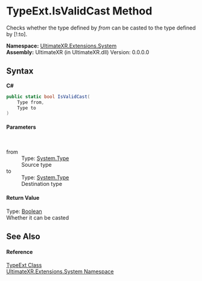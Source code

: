 # TypeExt.IsValidCast Method 
 

Checks whether the type defined by *from* can be casted to the type defined by [!:to].

**Namespace:**&nbsp;<a href="N_UltimateXR_Extensions_System">UltimateXR.Extensions.System</a><br />**Assembly:**&nbsp;UltimateXR (in UltimateXR.dll) Version: 0.0.0.0

## Syntax

**C#**<br />
``` C#
public static bool IsValidCast(
	Type from,
	Type to
)
```


#### Parameters
&nbsp;<dl><dt>from</dt><dd>Type: <a href="https://docs.microsoft.com/dotnet/api/system.type" target="_blank" rel="noopener noreferrer">System.Type</a><br />Source type</dd><dt>to</dt><dd>Type: <a href="https://docs.microsoft.com/dotnet/api/system.type" target="_blank" rel="noopener noreferrer">System.Type</a><br />Destination type</dd></dl>

#### Return Value
Type: <a href="https://docs.microsoft.com/dotnet/api/system.boolean" target="_blank" rel="noopener noreferrer">Boolean</a><br />Whether it can be casted

## See Also


#### Reference
<a href="T_UltimateXR_Extensions_System_TypeExt">TypeExt Class</a><br /><a href="N_UltimateXR_Extensions_System">UltimateXR.Extensions.System Namespace</a><br />
